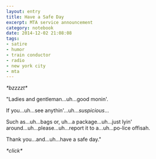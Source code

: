 ```yaml
--- 
layout: entry
title: Have a Safe Day
excerpt: MTA service announcement
category: notebook
date: 2014-12-02 21:08:08
tags: 
- satire
- humor
- train conductor
- radio
- new york city
- mta
---
```


*\*bzzzzt\**

"Ladies and gentleman...uh...good monin'. 

If you...uh...see anythin'...uh..._suspicious_...

Such as...uh...bags or, uh...a package...uh...just lyin' around...uh...please...uh...report it to a...uh...po-lice offisah. 

Thank you...and...uh...have a safe day."

*\*click\**